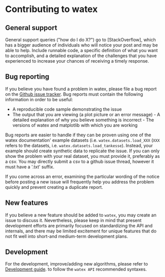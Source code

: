 
Contributing to watex 
=======================

General support
----------------

General support queries ("how do I do X?") go to [StackOverflow], which has a bigger audience 
of individuals who will notice your post and may be able to help. Include runnable code, a 
specific definition of what you want to accomplish, and a detailed explanation of the challenges 
that you have experienced to increase your chances of receiving a timely response.

Bug reporting
---------------

If you believe you have found a problem in watex, please file a bug report on 
the [Github issue tracker](https://github.com/WEgeophysics/watex/issues/new). Bug reports must contain the 
following information in order to be useful:

- A reproducible code sample demonstrating the issue
- The output that you are viewing (a plot picture or an error message) - A detailed explanation of why you 
  believe something is incorrect - The versions of watex and matplotlib with which you are working

Bug reports are easier to handle if they can be proven using one of the watex documentation' 
example datasets (i.e. ``watex.datasets.load_XXX`` (``XXX`` refers to the datasets, i.e. ``watex.datasets.load_tankesse``). 
Instead, your example should create synthetic data to replicate the issue. If you can only show the problem 
with your real dataset, you must provide it, preferably as a csv. You may directly submit a csv to a github 
issue thread, however it must have a '.txt' suffix.

If you come across an error, examining the particular wording of the notice before posting a new 
issue will frequently help you address the problem quickly and prevent creating a duplicate report.


New features
-------------

If you believe a new feature should be added to ``watex``, you may create an issue to discuss it. Nevertheless, 
please keep in mind that present development efforts are primarily focused on standardizing the API and internals, 
and there may be limited excitement for unique features that do not fit well into short-and medium-term development 
plans.

Development  
-------------

For the development, improve/adding new algorithms, please refer to [Development guide](https://watex.readthedocs.io/en/latest/development.html). 
to follow the ``watex API`` recommended syntaxes. 

